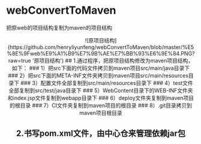 # webConvertToMaven
把原web的项目结构复制为maven的项目结构
<div align=center>![原项目结构](https://github.com/henryliyunfeng/webConvertToMaven/blob/master/%E5%8E%9Fweb%E9%A1%B9%E7%9B%AE%E7%BB%93%E6%9E%84.PNG?raw=true '原项目结构')
## 1.通过程序，把原项目结构修改为maven项目结构，如下：
### 1）把src下面的代码文件拷贝到maven项目src/main/java目录下
### 2）把src下面的META-INF文件夹拷贝到maven项目src/main/resources目录下
### 3）配置文件全部复制到src/main/resources目录下
### 4）test文件全部复制到src/test/java目录下
### 5）WebContent目录下的WEB-INF文件夹和index.jsp文件复制到webapp目录下
### 6）deploy文件夹复制到maven项目的根目录
### 7）CI文件夹复制到maven项目的根目录
### 8）.git目录拷贝到maven项目根目录

## 2.书写pom.xml文件，由中心仓来管理依赖jar包
